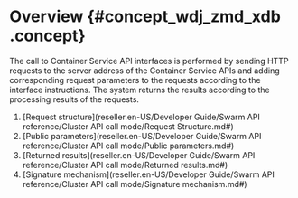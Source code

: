 # Overview {#concept_wdj_zmd_xdb .concept}

The call to Container Service API interfaces is performed by sending HTTP requests to the server address of the Container Service APIs and adding corresponding request parameters to the requests according to the interface instructions. The system returns the results according to the processing results of the requests.

1.  [Request structure](reseller.en-US/Developer Guide/Swarm API reference/Cluster API call mode/Request Structure.md#)
2.  [Public parameters](reseller.en-US/Developer Guide/Swarm API reference/Cluster API call mode/Public parameters.md#)
3.  [Returned results](reseller.en-US/Developer Guide/Swarm API reference/Cluster API call mode/Returned results.md#)
4.  [Signature mechanism](reseller.en-US/Developer Guide/Swarm API reference/Cluster API call mode/Signature mechanism.md#)

